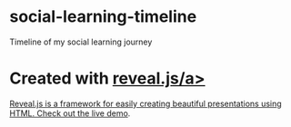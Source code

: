 # social-learning-timeline
Timeline of my social learning journey

# Created with <a href="https://revealjs.com/#/">reveal.js/a>
Reveal.js is a framework for easily creating beautiful presentations using HTML. [Check out the live demo](http://revealjs.com/).
